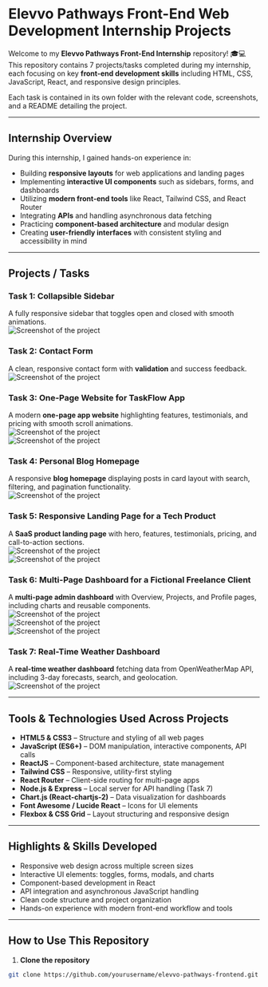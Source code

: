 # Elevvo Pathways Front-End Web Development Internship Projects

Welcome to my **Elevvo Pathways Front-End Internship** repository! 🎓💻  
This repository contains 7 projects/tasks completed during my internship, each focusing on key **front-end development skills** including HTML, CSS, JavaScript, React, and responsive design principles.

Each task is contained in its own folder with the relevant code, screenshots, and a README detailing the project.

---

## Internship Overview

During this internship, I gained hands-on experience in:

- Building **responsive layouts** for web applications and landing pages  
- Implementing **interactive UI components** such as sidebars, forms, and dashboards  
- Utilizing **modern front-end tools** like React, Tailwind CSS, and React Router  
- Integrating **APIs** and handling asynchronous data fetching  
- Practicing **component-based architecture** and modular design  
- Creating **user-friendly interfaces** with consistent styling and accessibility in mind  

---

## Projects / Tasks

### Task 1: Collapsible Sidebar
A fully responsive sidebar that toggles open and closed with smooth animations.  
![Screenshot of the project](task1/task1.png)  

### Task 2: Contact Form
A clean, responsive contact form with **validation** and success feedback.  
![Screenshot of the project](task2/task2.png)  

### Task 3: One-Page Website for TaskFlow App
A modern **one-page app website** highlighting features, testimonials, and pricing with smooth scroll animations.  
![Screenshot of the project](task3/pic1.png)  
![Screenshot of the project](task3/pic2.png)  

### Task 4: Personal Blog Homepage
A responsive **blog homepage** displaying posts in card layout with search, filtering, and pagination functionality.  
![Screenshot of the project](task4/task4.png)  

### Task 5: Responsive Landing Page for a Tech Product
A **SaaS product landing page** with hero, features, testimonials, pricing, and call-to-action sections.  
![Screenshot of the project](task5/pic1.png)  
![Screenshot of the project](task5/pic2.png)  

### Task 6: Multi-Page Dashboard for a Fictional Freelance Client
A **multi-page admin dashboard** with Overview, Projects, and Profile pages, including charts and reusable components.  
![Screenshot of the project](task6/pic1.png)  
![Screenshot of the project](task6/pic2.png)  
![Screenshot of the project](task6/pic3.png)  

### Task 7: Real-Time Weather Dashboard
A **real-time weather dashboard** fetching data from OpenWeatherMap API, including 3-day forecasts, search, and geolocation.  
![Screenshot of the project](task7/task7.png)  

---

## Tools & Technologies Used Across Projects

- **HTML5 & CSS3** – Structure and styling of all web pages  
- **JavaScript (ES6+)** – DOM manipulation, interactive components, API calls  
- **ReactJS** – Component-based architecture, state management  
- **Tailwind CSS** – Responsive, utility-first styling  
- **React Router** – Client-side routing for multi-page apps  
- **Node.js & Express** – Local server for API handling (Task 7)  
- **Chart.js (React-chartjs-2)** – Data visualization for dashboards  
- **Font Awesome / Lucide React** – Icons for UI elements  
- **Flexbox & CSS Grid** – Layout structuring and responsive design  

---

## Highlights & Skills Developed

- Responsive web design across multiple screen sizes  
- Interactive UI elements: toggles, forms, modals, and charts  
- Component-based development in React  
- API integration and asynchronous JavaScript handling  
- Clean code structure and project organization  
- Hands-on experience with modern front-end workflow and tools  

---

## How to Use This Repository

1. **Clone the repository**  
```bash
git clone https://github.com/yourusername/elevvo-pathways-frontend.git
